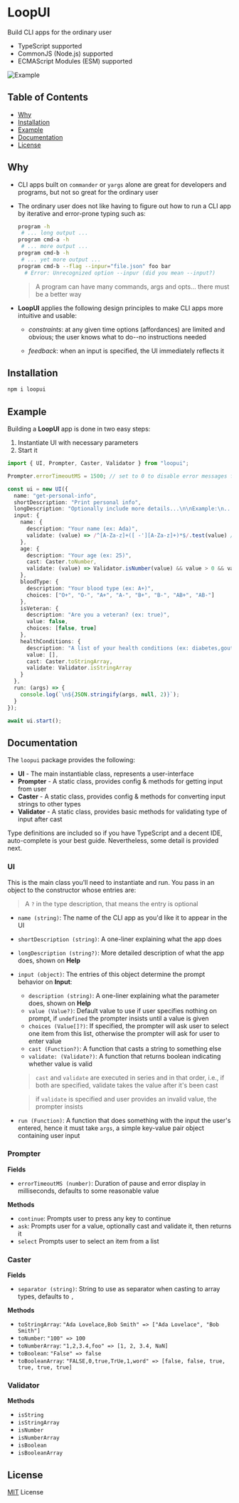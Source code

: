 # LoopUI

Build CLI apps for the ordinary user

- TypeScript supported
- CommonJS (Node.js) supported
- ECMAScript Modules (ESM) supported

![Example](example.gif)

## Table of Contents

- [Why](#why)
- [Installation](#installation)
- [Example](#example)
- [Documentation](#documentation)
- [License](#license)

## Why

- CLI apps built on ``commander`` or ``yargs`` alone are great for developers and programs, but not
  so great for the ordinary user

- The ordinary user does not like having to figure out how to run a CLI app by iterative and
  error-prone typing such as:

  ```bash
  program -h
   # ... long output ...
  program cmd-a -h
   # ... more output ...
  program cmd-b -h
   # ... yet more output ...
  program cmd-b --flag --inpur="file.json" foo bar
    # Error: Unrecognized option --inpur (did you mean --input?)
  ```

  > A program can have many commands, args and opts... there must be a better way

- **LoopUI** applies the following design principles to make CLI apps more intuitive and usable:

  - _constraints_: at any given time options (affordances) are limited and obvious;
    the user knows what to do--no instructions needed

  - _feedback_: when an input is specified, the UI immediately reflects it

## Installation

```bash
npm i loopui
```

## Example

Building a **LoopUI** app is done in two easy steps:

1. Instantiate UI with necessary parameters
2. Start it

```ts
import { UI, Prompter, Caster, Validator } from "loopui";

Prompter.errorTimeoutMS = 1500; // set to 0 to disable error messages for faster UX

const ui = new UI({
  name: "get-personal-info",
  shortDescription: "Print personal info",
  longDescription: "Optionally include more details...\n\nExample:\n...",
  input: {
    name: {
      description: "Your name (ex: Ada)",
      validate: (value) => /^[A-Za-z]+([ -'][A-Za-z]+)*$/.test(value) // validates birth names
    },
    age: {
      description: "Your age (ex: 25)",
      cast: Caster.toNumber,
      validate: (value) => Validator.isNumber(value) && value > 0 && value < 130
    },
    bloodType: {
      description: "Your blood type (ex: A+)",
      choices: ["O+", "O-", "A+", "A-", "B+", "B-", "AB+", "AB-"]
    },
    isVeteran: {
      description: "Are you a veteran? (ex: true)",
      value: false,
      choices: [false, true]
    },
    healthConditions: {
      description: "A list of your health conditions (ex: diabetes,gout)",
      value: [],
      cast: Caster.toStringArray,
      validate: Validator.isStringArray
    }
  },
  run: (args) => {
    console.log(`\n${JSON.stringify(args, null, 2)}`);
  }
});

await ui.start();
```

## Documentation

The ``loopui`` package provides the following:

- **UI** - The main instantiable class, represents a user-interface
- **Prompter** - A static class, provides config & methods for getting input from user
- **Caster** - A static class, provides config & methods for converting input strings to other types
- **Validator** - A static class, provides basic methods for validating type of input after cast

Type definitions are included so if you have TypeScript and a decent IDE, auto-complete is your best
guide. Nevertheless, some detail is provided next.

### UI

This is the main class you'll need to instantiate and run. You pass in an object to the
constructor whose entries are:

> A ``?`` in the type description, that means the entry is optional

- ``name (string)``: The name of the CLI app as you'd like it to appear in the UI
- ``shortDescription (string)``: A one-liner explaining what the app does
- ``longDescription (string?)``: More detailed description of what the app does, shown on **Help**
- ``input (object)``: The entries of this object determine the prompt behavior on __Input__:
  - ``description (string)``: A one-liner explaining what the parameter does, shown on __Help__
  - ``value (Value?)``: Default value to use if user specifies nothing on prompt, if ``undefined``
    the prompter insists until a value is given
  - ``choices (Value[]?)``: If specified, the prompter will ask user to select one item from this
    list, otherwise the prompter will ask for user to enter value
  - ``cast (Function?)``: A function that casts a string to something else
  - ``validate: (Validate?)``: A function that returns boolean indicating whether value is valid

  > ``cast`` and ``validate`` are executed in series and in that order, i.e., if
  > both are specified, validate takes the value after it's been cast

  > if ``validate`` is specified and user provides an invalid value, the prompter insists

- ``run (Function)``: A function that does something with the input the user's entered, hence it
  must take ``args``, a simple key-value pair object containing user input

### Prompter

**Fields**

- ``errorTimeoutMS (number)``: Duration of pause and error display in milliseconds, defaults to some
  reasonable value

**Methods**

- ``continue``: Prompts user to press any key to continue
- ``ask``: Prompts user for a value, optionally cast and validate it, then returns it
- ``select`` Prompts user to select an item from a list

### Caster

**Fields**

- ``separator (string)``: String to use as separator when casting to array types, defaults to ``,``

**Methods**

- ``toStringArray``: ``"Ada Lovelace,Bob Smith" => ["Ada Lovelace", "Bob Smith"]``
- ``toNumber``: ``"100" => 100``
- ``toNumberArray``: ``"1,2,3.4,foo" => [1, 2, 3.4, NaN]``
- ``toBoolean``: ``"False" => false``
- ``toBooleanArray``: ``"FALSE,0,true,TrUe,1,word" => [false, false, true, true, true, true]``

### Validator

**Methods**

- ``isString``
- ``isStringArray``
- ``isNumber``
- ``isNumberArray``
- ``isBoolean``
- ``isBooleanArray``

## License

[MIT](LICENSE) License
